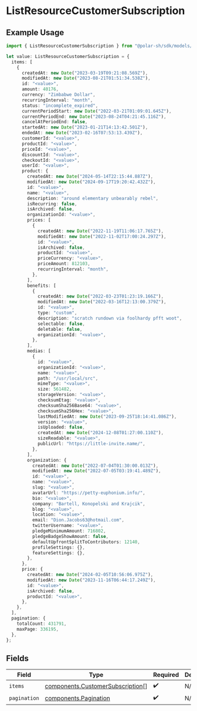 # ListResourceCustomerSubscription

## Example Usage

```typescript
import { ListResourceCustomerSubscription } from "@polar-sh/sdk/models/components";

let value: ListResourceCustomerSubscription = {
  items: [
    {
      createdAt: new Date("2023-03-19T09:21:08.569Z"),
      modifiedAt: new Date("2023-08-21T01:51:34.538Z"),
      id: "<value>",
      amount: 40176,
      currency: "Zimbabwe Dollar",
      recurringInterval: "month",
      status: "incomplete_expired",
      currentPeriodStart: new Date("2022-03-21T01:09:01.645Z"),
      currentPeriodEnd: new Date("2023-08-24T04:21:45.116Z"),
      cancelAtPeriodEnd: false,
      startedAt: new Date("2023-01-21T14:13:42.501Z"),
      endedAt: new Date("2023-02-16T07:53:13.439Z"),
      customerId: "<value>",
      productId: "<value>",
      priceId: "<value>",
      discountId: "<value>",
      checkoutId: "<value>",
      userId: "<value>",
      product: {
        createdAt: new Date("2024-05-14T22:15:44.887Z"),
        modifiedAt: new Date("2024-09-17T19:20:42.432Z"),
        id: "<value>",
        name: "<value>",
        description: "around elementary unbearably rebel",
        isRecurring: false,
        isArchived: false,
        organizationId: "<value>",
        prices: [
          {
            createdAt: new Date("2022-11-19T11:06:17.765Z"),
            modifiedAt: new Date("2022-11-02T17:00:24.297Z"),
            id: "<value>",
            isArchived: false,
            productId: "<value>",
            priceCurrency: "<value>",
            priceAmount: 812103,
            recurringInterval: "month",
          },
        ],
        benefits: [
          {
            createdAt: new Date("2022-03-23T01:23:19.166Z"),
            modifiedAt: new Date("2022-03-16T12:13:00.379Z"),
            id: "<value>",
            type: "custom",
            description: "scratch rundown via foolhardy pfft woot",
            selectable: false,
            deletable: false,
            organizationId: "<value>",
          },
        ],
        medias: [
          {
            id: "<value>",
            organizationId: "<value>",
            name: "<value>",
            path: "/usr/local/src",
            mimeType: "<value>",
            size: 561482,
            storageVersion: "<value>",
            checksumEtag: "<value>",
            checksumSha256Base64: "<value>",
            checksumSha256Hex: "<value>",
            lastModifiedAt: new Date("2023-09-25T18:14:41.086Z"),
            version: "<value>",
            isUploaded: false,
            createdAt: new Date("2024-12-08T01:27:00.110Z"),
            sizeReadable: "<value>",
            publicUrl: "https://little-invite.name/",
          },
        ],
        organization: {
          createdAt: new Date("2022-07-04T01:30:00.013Z"),
          modifiedAt: new Date("2022-07-05T03:19:41.489Z"),
          id: "<value>",
          name: "<value>",
          slug: "<value>",
          avatarUrl: "https://petty-euphonium.info/",
          bio: "<value>",
          company: "Bartell, Konopelski and Krajcik",
          blog: "<value>",
          location: "<value>",
          email: "Dion.Jacobs63@hotmail.com",
          twitterUsername: "<value>",
          pledgeMinimumAmount: 716802,
          pledgeBadgeShowAmount: false,
          defaultUpfrontSplitToContributors: 12140,
          profileSettings: {},
          featureSettings: {},
        },
      },
      price: {
        createdAt: new Date("2024-02-05T10:56:06.975Z"),
        modifiedAt: new Date("2023-11-16T06:44:17.249Z"),
        id: "<value>",
        isArchived: false,
        productId: "<value>",
      },
    },
  ],
  pagination: {
    totalCount: 431791,
    maxPage: 336195,
  },
};
```

## Fields

| Field                                                                                | Type                                                                                 | Required                                                                             | Description                                                                          |
| ------------------------------------------------------------------------------------ | ------------------------------------------------------------------------------------ | ------------------------------------------------------------------------------------ | ------------------------------------------------------------------------------------ |
| `items`                                                                              | [components.CustomerSubscription](../../models/components/customersubscription.md)[] | :heavy_check_mark:                                                                   | N/A                                                                                  |
| `pagination`                                                                         | [components.Pagination](../../models/components/pagination.md)                       | :heavy_check_mark:                                                                   | N/A                                                                                  |